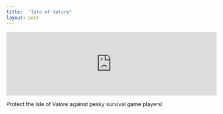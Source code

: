 ```yaml
---
title:  "Isle of Valore"
layout: post
---
```


<iframe frameborder="0" src="https://itch.io/embed/2153018?dark=true" width="552" height="167"><a href="https://lunatic-games.itch.io/isle-of-valore">Isle of Valore by Lunatic Games, JoeZlonicky</a></iframe>

Protect the Isle of Valore against pesky survival game players!